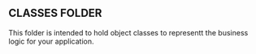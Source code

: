 ## CLASSES FOLDER

This folder is intended to hold object classes to representt the business logic for your application.